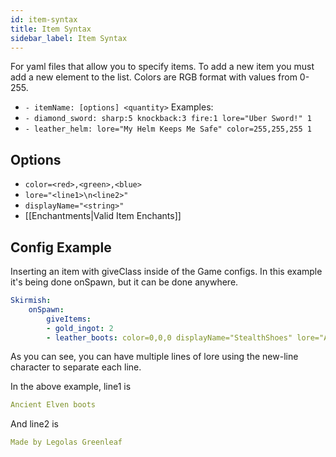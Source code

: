 ```yaml
---
id: item-syntax
title: Item Syntax
sidebar_label: Item Syntax
---
```


For yaml files that allow you to specify items. To add a new item you must add a new element to the list. Colors are RGB format with values from 0-255.
* `- itemName: [options] <quantity>`
Examples:
* `- diamond_sword: sharp:5 knockback:3 fire:1 lore="Uber Sword!" 1`
* `- leather_helm: lore="My Helm Keeps Me Safe" color=255,255,255 1`

## Options
* `color=<red>,<green>,<blue>`
* `lore="<line1>\n<line2>"`
* `displayName="<string>"`
* [[Enchantments|Valid Item Enchants]]

## Config Example
Inserting an item with giveClass inside of the Game configs. In this example it's being done onSpawn, but it can be done anywhere.
```yaml
Skirmish:
    onSpawn:
        giveItems:
        - gold_ingot: 2
        - leather_boots: color=0,0,0 displayName="StealthShoes" lore="Ancient Elven boots\nMade by Legolas Greenleaf" 1
```
As you can see, you can have multiple lines of lore using the new-line character to separate each line.

In the above example, line1 is
```yaml
Ancient Elven boots
```

And line2 is
```yaml
Made by Legolas Greenleaf
```